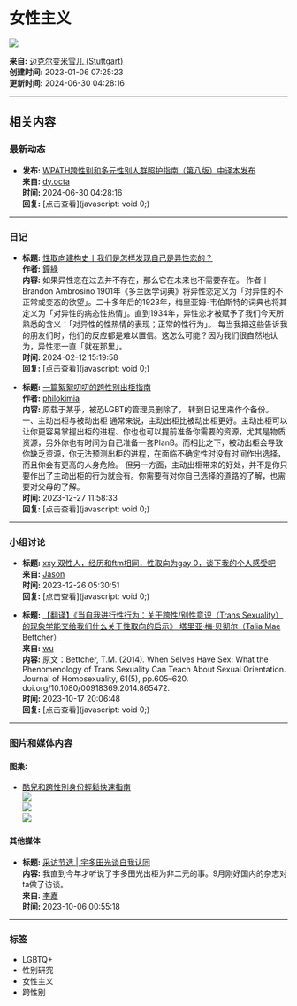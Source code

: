 # 女性主义

![](https://img9.doubanio.com/view/elanor_image/raw/public/Q40Z9R7L.jpg)

**来自:** [迈克尔变米雪儿 (Stuttgart)](https://www.douban.com/people/165463135/)  
**创建时间:** 2023-01-06 07:25:23  
**更新时间:** 2024-06-30 04:28:16  

---

## 相关内容

### 最新动态

- **发布:** [WPATH跨性别和多元性别人群照护指南（第八版）中译本发布](https://www.douban.com/group/topic/298874397/)  
  **来自:** [dy.octa](https://www.douban.com/people/55839318/)  
  **时间:** 2024-06-30 04:28:16  
  **回复:** [点击查看](javascript: void 0;)

---

### 日记

- **标题:** [性取向建构史丨我们是怎样发现自己是异性恋的？](https://www.douban.com/note/801274608/)  
  **作者:** [鐘綠](https://www.douban.com/people/Turkeyears/)  
  **内容:** 如果异性恋在过去并不存在，那么它在未来也不需要存在。 作者丨Brandon Ambrosino 1901年《多兰医学词典》将异性恋定义为「对异性的不正常或变态的欲望」。二十多年后的1923年，梅里亚姆-韦伯斯特的词典也将其定义为「对异性的病态性热情」。直到1934年，异性恋才被赋予了我们今天所熟悉的含义：「对异性的性热情的表现；正常的性行为」。 每当我把这些告诉我的朋友们时，他们的反应都是难以置信。这怎么可能？因为我们很自然地认为，异性恋一直「就在那里」。  
  **时间:** 2024-02-12 15:19:58  
  **回复:** [点击查看](javascript: void 0;)

- **标题:** [一篇絮絮叨叨的跨性别出柜指南](https://www.douban.com/note/746000647/)  
  **作者:** [philokimia](https://www.douban.com/people/46979882/)  
  **内容:** 原载于某乎，被恐LGBT的管理员删除了， 转到日记里来作个备份。 一、主动出柜与被动出柜 通常来说，主动出柜比被动出柜更好。主动出柜可以让你更容易掌握出柜的进程、你也也可以提前准备你需要的资源，尤其是物质资源，另外你也有时间为自己准备一套PlanB。而相比之下，被动出柜会导致你缺乏资源，你无法预测出柜的进程，在面临不确定性时没有时间作出选择，而且你会有更高的人身危险。 但另一方面，主动出柜带来的好处，并不是你只要作出了主动出柜的行为就会有。你需要有对你自己选择的道路的了解，也需要对父母的了解。  
  **时间:** 2023-12-27 11:58:33  
  **回复:** [点击查看](javascript: void 0;)

---

### 小组讨论

- **标题:** [xxy 双性人，经历和ftm相同，性取向为gay 0，谈下我的个人感受吧](https://www.douban.com/group/topic/299644439/)  
  **来自:** [Jason](https://www.douban.com/people/209420257/)  
  **时间:** 2023-12-26 05:30:51  
  **回复:** [点击查看](javascript: void 0;)

- **标题:** [【翻译】《当自我进行性行为：关于跨性/别性意识（Trans Sexuality）的现象学能交给我们什么关于性取向的启示》 塔里亚·梅·贝彻尔（Talia Mae Bettcher）](https://www.douban.com/note/841670859/)  
  **来自:** [wu](https://www.douban.com/people/175929806/)  
  **内容:** 原文：Bettcher, T.M. (2014). When Selves Have Sex: What the Phenomenology of Trans Sexuality Can Teach About Sexual Orientation. Journal of Homosexuality, 61(5), pp.605–620. doi.org/10.1080/00918369.2014.865472.  
  **时间:** 2023-10-17 20:06:48  
  **回复:** [点击查看](javascript: void 0;)

---

### 图片和媒体内容

#### 图集: 

- [酷兒和跨性別身份輕鬆快速指南](https://www.douban.com/photos/album/1890255237/)  
  ![](https://img9.doubanio.com/view/photo/sqs/public/p2833741594.webp)  
  ![](https://img9.doubanio.com/view/photo/sqs/public/p2833749725.webp)  
  ![](https://img3.doubanio.com/view/photo/sqs/public/p2833749767.webp)  

#### 其他媒体

- **标题:** [采访节选 | 宇多田光谈自我认同](https://www.douban.com/group/topic/295801970/)  
  **内容:** 我直到今年才听说了宇多田光出柜为非二元的事。9月刚好国内的杂志对ta做了访谈。  
  **来自:** [李嘉](https://www.douban.com/people/68874712/)  
  **时间:** 2023-10-06 00:55:18  

---

### 标签
- LGBTQ+
- 性别研究
- 女性主义
- 跨性别
